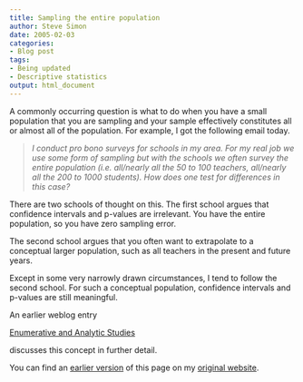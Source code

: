 ```yaml
---
title: Sampling the entire population
author: Steve Simon
date: 2005-02-03
categories:
- Blog post
tags:
- Being updated
- Descriptive statistics
output: html_document
---
```

A commonly occurring question is what to do when you have a small
population that you are sampling and your sample effectively constitutes
all or almost all of the population. For example, I got the following
email today.

> *I conduct pro bono surveys for schools in my area. For my real job we
> use some form of sampling but with the schools we often survey the
> entire population (i.e. all/nearly all the 50 to 100 teachers,
> all/nearly all the 200 to 1000 students). How does one test for
> differences in this case?*

There are two schools of thought on this. The first school argues that
confidence intervals and p-values are irrelevant. You have the entire
population, so you have zero sampling error.

The second school argues that you often want to extrapolate to a
conceptual larger population, such as all teachers in the present and
future years.

Except in some very narrowly drawn circumstances, I tend to follow the
second school. For such a conceptual population, confidence intervals
and p-values are still meaningful.

An earlier weblog entry

[Enumerative and Analytic Studies](http://new.pmean.com/post/enumerative/)

discusses this concept in further detail.

You can find an [earlier version][sim1] of this page on my [original website][sim2].


[sim1]: http://www.pmean.com/05/EntirePopulation.html
[sim2]: http://www.pmean.com/original_site.html
